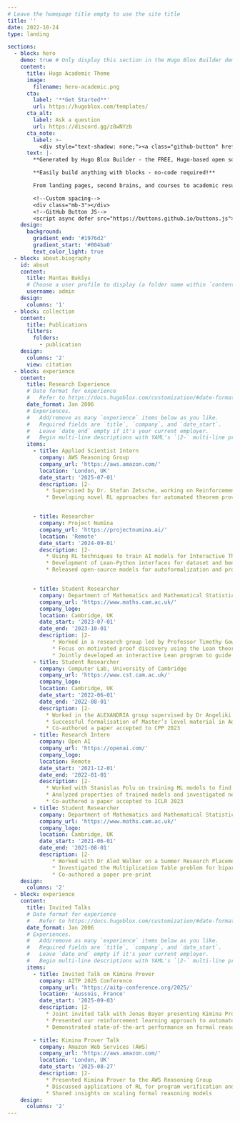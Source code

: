 ```yaml
---
# Leave the homepage title empty to use the site title
title: ''
date: 2022-10-24
type: landing

sections:
  - block: hero
    demo: true # Only display this section in the Hugo Blox Builder demo site
    content:
      title: Hugo Academic Theme
      image:
        filename: hero-academic.png
      cta:
        label: '**Get Started**'
        url: https://hugoblox.com/templates/
      cta_alt:
        label: Ask a question
        url: https://discord.gg/z8wNYzb
      cta_note:
        label: >-
          <div style="text-shadow: none;"><a class="github-button" href="https://github.com/HugoBlox/hugo-blox-builder" data-icon="octicon-star" data-size="large" data-show-count="true" aria-label="Star">Star Hugo Blox Builder</a></div><div style="text-shadow: none;"><a class="github-button" href="https://github.com/HugoBlox/theme-academic-cv" data-icon="octicon-star" data-size="large" data-show-count="true" aria-label="Star">Star the Academic template</a></div>
      text: |-
        **Generated by Hugo Blox Builder - the FREE, Hugo-based open source website builder trusted by 500,000+ sites.**

        **Easily build anything with blocks - no-code required!**

        From landing pages, second brains, and courses to academic resumés, conferences, and tech blogs.

        <!--Custom spacing-->
        <div class="mb-3"></div>
        <!--GitHub Button JS-->
        <script async defer src="https://buttons.github.io/buttons.js"></script>
    design:
      background:
        gradient_end: '#1976d2'
        gradient_start: '#004ba0'
        text_color_light: true
  - block: about.biography
    id: about
    content:
      title: Mantas Bakšys
      # Choose a user profile to display (a folder name within `content/authors/`)
      username: admin
    design:
      columns: '1'
  - block: collection
    content:
      title: Publications
      filters:
        folders:
          - publication
    design:
      columns: '2'
      view: citation
  - block: experience
    content:
      title: Research Experience
      # Date format for experience
      #   Refer to https://docs.hugoblox.com/customization/#date-format
      date_format: Jan 2006
      # Experiences.
      #   Add/remove as many `experience` items below as you like.
      #   Required fields are `title`, `company`, and `date_start`.
      #   Leave `date_end` empty if it's your current employer.
      #   Begin multi-line descriptions with YAML's `|2-` multi-line prefix.
      items:
        - title: Applied Scientist Intern
          company: AWS Reasoning Group
          company_url: 'https://aws.amazon.com/'
          location: 'London, UK'
          date_start: '2025-07-01'
          description: |2-
            * Supervised by Dr. Stefan Zetsche, working on Reinforcement Learning for program verification
            * Developing novel RL approaches for automated theorem proving and formal verification


        - title: Researcher
          company: Project Numina
          company_url: 'https://projectnumina.ai/'
          location: 'Remote'
          date_start: '2024-09-01'
          description: |2-
            * Using RL techniques to train AI models for Interactive Theorem Proving in Lean
            * Development of Lean-Python interfaces for dataset and benchmark creation and curation
            * Released open-source models for autoformalization and proving in Lean with state-of-the-art performance on the miniF2F benchmark


        - title: Student Researcher
          company: Department of Mathematics and Mathematical Statistics, University of Cambridge
          company_url: 'https://www.maths.cam.ac.uk/'
          company_logo:
          location: Cambridge, UK
          date_start: '2023-07-01'
          date_end: '2023-10-01'
          description: |2-
              * Worked in a research group led by Professor Timothy Gowers on automated theorem-proving
              * Focus on motivated proof discovery using the Lean theorem prover
              * Jointly developed an interactive Lean program to guide further research in human-oriented theorem proving
        - title: Student Researcher
          company: Computer Lab, University of Cambridge
          company_url: 'https://www.cst.cam.ac.uk/'
          company_logo:
          location: Cambridge, UK
          date_start: '2022-06-01'
          date_end: '2022-08-01'
          description: |2-
            * Worked in the ALEXANDRIA group supervised by Dr Angeliki Koutsoukou-Argyraki
            * Successful formalisation of Master’s level material in Additive Combinatorics including the Balog-Szemeredi-Gowers theorem
            * Co-authored a paper accepted to CPP 2023
        - title: Research Intern
          company: Open AI
          company_url: 'https://openai.com/'
          company_logo:
          location: Remote
          date_start: '2021-12-01'
          date_end: '2022-01-01'
          description: |2-
            * Worked with Stanislas Polu on training ML models to find formal proofs using the Lean theorem prover
            * Analyzed properties of trained models and investigated new research directions
            * Co-authored a paper accepted to ICLR 2023
        - title: Student Researcher
          company: Department of Mathematics and Mathematical Statistics, University of Cambridge
          company_url: 'https://www.maths.cam.ac.uk/'
          company_logo:
          location: Cambridge, UK
          date_start: '2021-06-01'
          date_end: '2021-08-01'
          description: |2-
              * Worked with Dr Aled Walker on a Summer Research Placement spanning 8 weeks
              * Investigated the Multiplication Table problem for bipartite graphs
              * Co-authored a paper pre-print
    design:
      columns: '2'
  - block: experience
    content:
      title: Invited Talks
      # Date format for experience
      #   Refer to https://docs.hugoblox.com/customization/#date-format
      date_format: Jan 2006
      # Experiences.
      #   Add/remove as many `experience` items below as you like.
      #   Required fields are `title`, `company`, and `date_start`.
      #   Leave `date_end` empty if it's your current employer.
      #   Begin multi-line descriptions with YAML's `|2-` multi-line prefix.
      items:
        - title: Invited Talk on Kimina Prover
          company: AITP 2025 Conference
          company_url: 'https://aitp-conference.org/2025/'
          location: 'Aussois, France'
          date_start: '2025-09-03'
          description: |2-
            * Joint invited talk with Jonas Bayer presenting Kimina Prover
            * Presented our reinforcement learning approach to automated theorem proving
            * Demonstrated state-of-the-art performance on formal reasoning benchmarks

        - title: Kimina Prover Talk
          company: Amazon Web Services (AWS)
          company_url: 'https://aws.amazon.com/'
          location: 'London, UK'
          date_start: '2025-08-27'
          description: |2-
            * Presented Kimina Prover to the AWS Reasoning Group
            * Discussed applications of RL for program verification and formal reasoning
            * Shared insights on scaling formal reasoning models
    design:
      columns: '2'
---
```

